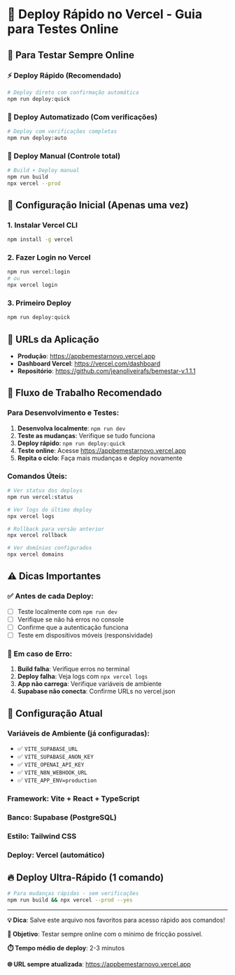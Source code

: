 # 🚀 Deploy Rápido no Vercel - Guia para Testes Online

## 🎯 Para Testar Sempre Online

### ⚡ Deploy Rápido (Recomendado)
```bash
# Deploy direto com confirmação automática
npm run deploy:quick
```

### 🤖 Deploy Automatizado (Com verificações)
```bash
# Deploy com verificações completas
npm run deploy:auto
```

### 🔧 Deploy Manual (Controle total)
```bash
# Build + Deploy manual
npm run build
npx vercel --prod
```

## 🔑 Configuração Inicial (Apenas uma vez)

### 1. Instalar Vercel CLI
```bash
npm install -g vercel
```

### 2. Fazer Login no Vercel
```bash
npm run vercel:login
# ou
npx vercel login
```

### 3. Primeiro Deploy
```bash
npm run deploy:quick
```

## 📱 URLs da Aplicação

- **Produção**: https://appbemestarnovo.vercel.app
- **Dashboard Vercel**: https://vercel.com/dashboard
- **Repositório**: https://github.com/jeanoliveirafs/bemestar-v.1.1.1

## 🔄 Fluxo de Trabalho Recomendado

### Para Desenvolvimento e Testes:
1. **Desenvolva localmente**: `npm run dev`
2. **Teste as mudanças**: Verifique se tudo funciona
3. **Deploy rápido**: `npm run deploy:quick`
4. **Teste online**: Acesse https://appbemestarnovo.vercel.app
5. **Repita o ciclo**: Faça mais mudanças e deploy novamente

### Comandos Úteis:
```bash
# Ver status dos deploys
npm run vercel:status

# Ver logs do último deploy
npx vercel logs

# Rollback para versão anterior
npx vercel rollback

# Ver domínios configurados
npx vercel domains
```

## ⚠️ Dicas Importantes

### ✅ Antes de cada Deploy:
- [ ] Teste localmente com `npm run dev`
- [ ] Verifique se não há erros no console
- [ ] Confirme que a autenticação funciona
- [ ] Teste em dispositivos móveis (responsividade)

### 🚨 Em caso de Erro:
1. **Build falha**: Verifique erros no terminal
2. **Deploy falha**: Veja logs com `npx vercel logs`
3. **App não carrega**: Verifique variáveis de ambiente
4. **Supabase não conecta**: Confirme URLs no vercel.json

## 🎨 Configuração Atual

### Variáveis de Ambiente (já configuradas):
- ✅ `VITE_SUPABASE_URL`
- ✅ `VITE_SUPABASE_ANON_KEY`
- ✅ `VITE_OPENAI_API_KEY`
- ✅ `VITE_N8N_WEBHOOK_URL`
- ✅ `VITE_APP_ENV=production`

### Framework: Vite + React + TypeScript
### Banco: Supabase (PostgreSQL)
### Estilo: Tailwind CSS
### Deploy: Vercel (automático)

## 🔥 Deploy Ultra-Rápido (1 comando)

```bash
# Para mudanças rápidas - sem verificações
npm run build && npx vercel --prod --yes
```

---

**💡 Dica**: Salve este arquivo nos favoritos para acesso rápido aos comandos!

**🎯 Objetivo**: Testar sempre online com o mínimo de fricção possível.

**⏱️ Tempo médio de deploy**: 2-3 minutos

**🌐 URL sempre atualizada**: https://appbemestarnovo.vercel.app